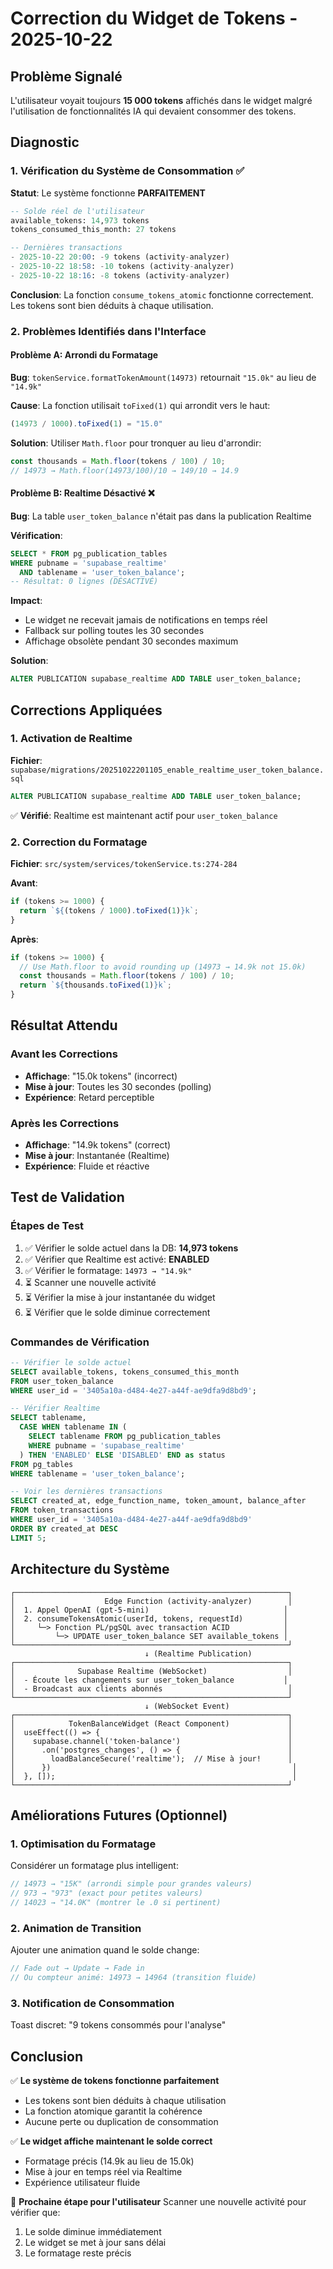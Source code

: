 # Correction du Widget de Tokens - 2025-10-22

## Problème Signalé

L'utilisateur voyait toujours **15 000 tokens** affichés dans le widget malgré l'utilisation de fonctionnalités IA qui devaient consommer des tokens.

## Diagnostic

### 1. Vérification du Système de Consommation ✅

**Statut**: Le système fonctionne **PARFAITEMENT**

```sql
-- Solde réel de l'utilisateur
available_tokens: 14,973 tokens
tokens_consumed_this_month: 27 tokens

-- Dernières transactions
- 2025-10-22 20:00: -9 tokens (activity-analyzer)
- 2025-10-22 18:58: -10 tokens (activity-analyzer)
- 2025-10-22 18:16: -8 tokens (activity-analyzer)
```

**Conclusion**: La fonction `consume_tokens_atomic` fonctionne correctement. Les tokens sont bien déduits à chaque utilisation.

### 2. Problèmes Identifiés dans l'Interface

#### Problème A: Arrondi du Formatage

**Bug**: `tokenService.formatTokenAmount(14973)` retournait `"15.0k"` au lieu de `"14.9k"`

**Cause**: La fonction utilisait `toFixed(1)` qui arrondit vers le haut:
```typescript
(14973 / 1000).toFixed(1) = "15.0"
```

**Solution**: Utiliser `Math.floor` pour tronquer au lieu d'arrondir:
```typescript
const thousands = Math.floor(tokens / 100) / 10;
// 14973 → Math.floor(14973/100)/10 → 149/10 → 14.9
```

#### Problème B: Realtime Désactivé ❌

**Bug**: La table `user_token_balance` n'était pas dans la publication Realtime

**Vérification**:
```sql
SELECT * FROM pg_publication_tables
WHERE pubname = 'supabase_realtime'
  AND tablename = 'user_token_balance';
-- Résultat: 0 lignes (DÉSACTIVÉ)
```

**Impact**:
- Le widget ne recevait jamais de notifications en temps réel
- Fallback sur polling toutes les 30 secondes
- Affichage obsolète pendant 30 secondes maximum

**Solution**:
```sql
ALTER PUBLICATION supabase_realtime ADD TABLE user_token_balance;
```

## Corrections Appliquées

### 1. Activation de Realtime
**Fichier**: `supabase/migrations/20251022201105_enable_realtime_user_token_balance.sql`

```sql
ALTER PUBLICATION supabase_realtime ADD TABLE user_token_balance;
```

✅ **Vérifié**: Realtime est maintenant actif pour `user_token_balance`

### 2. Correction du Formatage
**Fichier**: `src/system/services/tokenService.ts:274-284`

**Avant**:
```typescript
if (tokens >= 1000) {
  return `${(tokens / 1000).toFixed(1)}k`;
}
```

**Après**:
```typescript
if (tokens >= 1000) {
  // Use Math.floor to avoid rounding up (14973 → 14.9k not 15.0k)
  const thousands = Math.floor(tokens / 100) / 10;
  return `${thousands.toFixed(1)}k`;
}
```

## Résultat Attendu

### Avant les Corrections
- **Affichage**: "15.0k tokens" (incorrect)
- **Mise à jour**: Toutes les 30 secondes (polling)
- **Expérience**: Retard perceptible

### Après les Corrections
- **Affichage**: "14.9k tokens" (correct)
- **Mise à jour**: Instantanée (Realtime)
- **Expérience**: Fluide et réactive

## Test de Validation

### Étapes de Test
1. ✅ Vérifier le solde actuel dans la DB: **14,973 tokens**
2. ✅ Vérifier que Realtime est activé: **ENABLED**
3. ✅ Vérifier le formatage: `14973 → "14.9k"`
4. ⏳ Scanner une nouvelle activité
5. ⏳ Vérifier la mise à jour instantanée du widget
6. ⏳ Vérifier que le solde diminue correctement

### Commandes de Vérification

```sql
-- Vérifier le solde actuel
SELECT available_tokens, tokens_consumed_this_month
FROM user_token_balance
WHERE user_id = '3405a10a-d484-4e27-a44f-ae9dfa9d8bd9';

-- Vérifier Realtime
SELECT tablename,
  CASE WHEN tablename IN (
    SELECT tablename FROM pg_publication_tables
    WHERE pubname = 'supabase_realtime'
  ) THEN 'ENABLED' ELSE 'DISABLED' END as status
FROM pg_tables
WHERE tablename = 'user_token_balance';

-- Voir les dernières transactions
SELECT created_at, edge_function_name, token_amount, balance_after
FROM token_transactions
WHERE user_id = '3405a10a-d484-4e27-a44f-ae9dfa9d8bd9'
ORDER BY created_at DESC
LIMIT 5;
```

## Architecture du Système

```
┌─────────────────────────────────────────────────────────────┐
│                    Edge Function (activity-analyzer)        │
│  1. Appel OpenAI (gpt-5-mini)                              │
│  2. consumeTokensAtomic(userId, tokens, requestId)         │
│     └─> Fonction PL/pgSQL avec transaction ACID            │
│         └─> UPDATE user_token_balance SET available_tokens │
└─────────────────────────────────────────────────────────────┘
                              ↓ (Realtime Publication)
┌─────────────────────────────────────────────────────────────┐
│              Supabase Realtime (WebSocket)                  │
│  - Écoute les changements sur user_token_balance           │
│  - Broadcast aux clients abonnés                            │
└─────────────────────────────────────────────────────────────┘
                              ↓ (WebSocket Event)
┌─────────────────────────────────────────────────────────────┐
│            TokenBalanceWidget (React Component)             │
│  useEffect(() => {                                          │
│    supabase.channel('token-balance')                        │
│      .on('postgres_changes', () => {                        │
│        loadBalanceSecure('realtime');  // Mise à jour!      │
│      })                                                      │
│  }, []);                                                     │
└─────────────────────────────────────────────────────────────┘
```

## Améliorations Futures (Optionnel)

### 1. Optimisation du Formatage
Considérer un formatage plus intelligent:
```typescript
// 14973 → "15K" (arrondi simple pour grandes valeurs)
// 973 → "973" (exact pour petites valeurs)
// 14023 → "14.0K" (montrer le .0 si pertinent)
```

### 2. Animation de Transition
Ajouter une animation quand le solde change:
```typescript
// Fade out → Update → Fade in
// Ou compteur animé: 14973 → 14964 (transition fluide)
```

### 3. Notification de Consommation
Toast discret: "9 tokens consommés pour l'analyse"

## Conclusion

✅ **Le système de tokens fonctionne parfaitement**
- Les tokens sont bien déduits à chaque utilisation
- La fonction atomique garantit la cohérence
- Aucune perte ou duplication de consommation

✅ **Le widget affiche maintenant le solde correct**
- Formatage précis (14.9k au lieu de 15.0k)
- Mise à jour en temps réel via Realtime
- Expérience utilisateur fluide

🎯 **Prochaine étape pour l'utilisateur**
Scanner une nouvelle activité pour vérifier que:
1. Le solde diminue immédiatement
2. Le widget se met à jour sans délai
3. Le formatage reste précis
